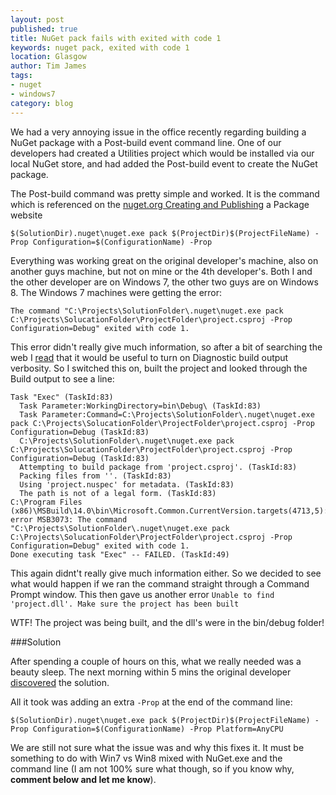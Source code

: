 ```yaml
---
layout: post
published: true
title: NuGet pack fails with exited with code 1
keywords: nuget pack, exited with code 1
location: Glasgow
author: Tim James
tags:
- nuget
- windows7
category: blog
---
```


We had a very annoying issue in the office recently regarding building a NuGet package with a Post-build event command line. One of our developers had created a Utilities project which would be installed via our local NuGet store, and had added the Post-build event to create the NuGet package.

The Post-build command was pretty simple and worked. It is the command which is referenced on the [nuget.org Creating and Publishing](https://docs.nuget.org/create/creating-and-publishing-a-package) a Package website

    $(SolutionDir).nuget\nuget.exe pack $(ProjectDir)$(ProjectFileName) -Prop Configuration=$(ConfigurationName) -Prop

Everything was working great on the original developer's machine, also on another guys machine, but not on mine or the 4th developer's. Both I and the other developer are on Windows 7, the other two guys are on Windows 8. The Windows 7 machines were getting the error:

    The command "C:\Projects\SolutionFolder\.nuget\nuget.exe pack C:\Projects\SolucationFolder\ProjectFolder\project.csproj -Prop Configuration=Debug" exited with code 1.

<!--excerpt-->

This error didn't really give much information, so after a bit of searching the web I [read](http://stackoverflow.com/questions/22151402/how-can-i-resolve-the-error-the-command-exited-with-code-1) that it would be useful to turn on Diagnostic build output verbosity. So I switched this on, built the project and looked through the Build output to see a line:


    Task "Exec" (TaskId:83)
      Task Parameter:WorkingDirectory=bin\Debug\ (TaskId:83)
      Task Parameter:Command=C:\Projects\SolutionFolder\.nuget\nuget.exe pack C:\Projects\SolucationFolder\ProjectFolder\project.csproj -Prop Configuration=Debug (TaskId:83)
      C:\Projects\SolutionFolder\.nuget\nuget.exe pack C:\Projects\SolucationFolder\ProjectFolder\project.csproj -Prop Configuration=Debug (TaskId:83)
      Attempting to build package from 'project.csproj'. (TaskId:83)
      Packing files from ''. (TaskId:83)
      Using 'project.nuspec' for metadata. (TaskId:83)
      The path is not of a legal form. (TaskId:83)
    C:\Program Files (x86)\MSBuild\14.0\bin\Microsoft.Common.CurrentVersion.targets(4713,5): error MSB3073: The command "C:\Projects\SolutionFolder\.nuget\nuget.exe pack C:\Projects\SolucationFolder\ProjectFolder\project.csproj -Prop Configuration=Debug" exited with code 1.
    Done executing task "Exec" -- FAILED. (TaskId:49)

This again didnt't really give much information either. So we decided to see what would happen if we ran the command straight through a Command Prompt window. This then gave us another error `Unable to find 'project.dll'. Make sure the project has been built`

WTF! The project was being built, and the dll's were in the bin/debug folder!

###Solution

After spending a couple of hours on this, what we really needed was a beauty sleep. The next morning within 5 mins the original developer [discovered](http://stackoverflow.com/questions/21583070/nuget-pack-fails-with-unable-to-find-outputpathitem-fullpath) the solution.

All it took was adding an extra `-Prop` at the end of the command line:

    $(SolutionDir).nuget\nuget.exe pack $(ProjectDir)$(ProjectFileName) -Prop Configuration=$(ConfigurationName) -Prop Platform=AnyCPU

We are still not sure what the issue was and why this fixes it. It must be something to do with Win7 vs Win8 mixed with NuGet.exe and the command line (I am not 100% sure what though, so if you know why, **comment below and let me know**).